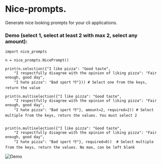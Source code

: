 # Nice-prompts.

Generate nice looking prompts for your cli applications.

### Demo (select 1, select at least 2 with max 2, select any amount):

```python3
import nice_prompts

n = nice_prompts.NicePrompt()

print(n.selection({"I like pizza": "Good taste",
    "I respectfully disagree with the opinion of liking pizza": "Fair enough, good day",
    "I hate pizza": "Bad sport 👎"})) # Select one from the keys, return the value

print(n.multiselection({"I like pizza": "Good taste",
    "I respectfully disagree with the opinion of liking pizza": "Fair enough, good day",
    "I hate pizza": "Bad sport 👎"}, amount=2, required=2)) # Select multiple from the keys, return the values. You must select 2


print(n.multiselection({"I like pizza": "Good taste",
    "I respectfully disagree with the opinion of liking pizza": "Fair enough, good day",
    "I hate pizza": "Bad sport 👎"}, required=0))  # Select multiple from the keys, return the values. No max, can be left blank

```

![Demo]()